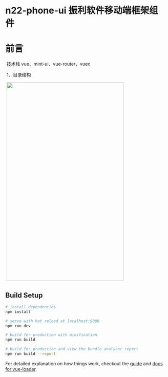 # n22-phone-ui 振利软件移动端框架组件
# 前言
  技术栈 vue、mint-ui、vue-router，vuex
  
  1、目录结构
  
  <img src="https://jdfdcc.github.io/n22-phone-ui/static/images/process/m_process.jpg" width="365" height="619"/>

## Build Setup

``` bash
# install dependencies
npm install

# serve with hot reload at localhost:9000
npm run dev

# build for production with minification
npm run build

# build for production and view the bundle analyzer report
npm run build --report
```

For detailed explanation on how things work, checkout the [guide](http://vuejs-templates.github.io/webpack/) and [docs for vue-loader](http://vuejs.github.io/vue-loader).
